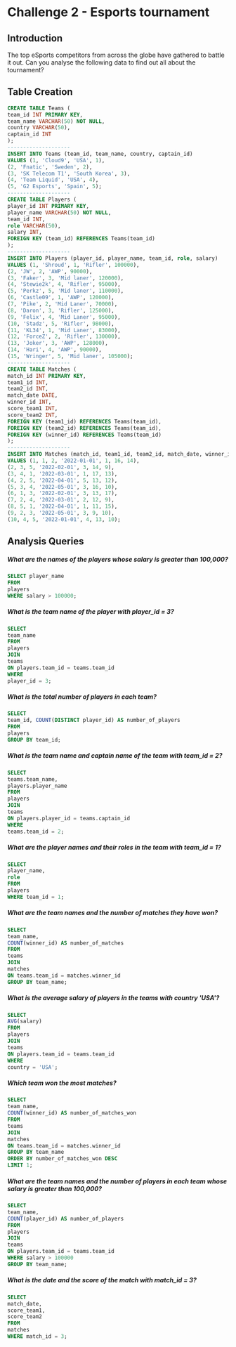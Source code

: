 # Challenge 2 - Esports tournament

## Introduction

The top eSports competitors from across the globe have gathered to battle it out.
Can you analyse the following data to find out all about the tournament?

## Table Creation
```sql
CREATE TABLE Teams (
team_id INT PRIMARY KEY,
team_name VARCHAR(50) NOT NULL,
country VARCHAR(50),
captain_id INT
);
--------------------
INSERT INTO Teams (team_id, team_name, country, captain_id)
VALUES (1, 'Cloud9', 'USA', 1),
(2, 'Fnatic', 'Sweden', 2),
(3, 'SK Telecom T1', 'South Korea', 3),
(4, 'Team Liquid', 'USA', 4),
(5, 'G2 Esports', 'Spain', 5);
--------------------
CREATE TABLE Players (
player_id INT PRIMARY KEY,
player_name VARCHAR(50) NOT NULL,
team_id INT,
role VARCHAR(50),
salary INT,
FOREIGN KEY (team_id) REFERENCES Teams(team_id)
);
--------------------
INSERT INTO Players (player_id, player_name, team_id, role, salary)
VALUES (1, 'Shroud', 1, 'Rifler', 100000),
(2, 'JW', 2, 'AWP', 90000),
(3, 'Faker', 3, 'Mid laner', 120000),
(4, 'Stewie2k', 4, 'Rifler', 95000),
(5, 'Perkz', 5, 'Mid laner', 110000),
(6, 'Castle09', 1, 'AWP', 120000),
(7, 'Pike', 2, 'Mid Laner', 70000),
(8, 'Daron', 3, 'Rifler', 125000),
(9, 'Felix', 4, 'Mid Laner', 95000),
(10, 'Stadz', 5, 'Rifler', 98000),
(11, 'KL34', 1, 'Mid Laner', 83000),
(12, 'ForceZ', 2, 'Rifler', 130000),
(13, 'Joker', 3, 'AWP', 128000),
(14, 'Hari', 4, 'AWP', 90000),
(15, 'Wringer', 5, 'Mid laner', 105000);
--------------------
CREATE TABLE Matches (
match_id INT PRIMARY KEY,
team1_id INT,
team2_id INT,
match_date DATE,
winner_id INT,
score_team1 INT,
score_team2 INT,
FOREIGN KEY (team1_id) REFERENCES Teams(team_id),
FOREIGN KEY (team2_id) REFERENCES Teams(team_id),
FOREIGN KEY (winner_id) REFERENCES Teams(team_id)
);
--------------------
INSERT INTO Matches (match_id, team1_id, team2_id, match_date, winner_id, score_team1, score_team2)
VALUES (1, 1, 2, '2022-01-01', 1, 16, 14),
(2, 3, 5, '2022-02-01', 3, 14, 9),
(3, 4, 1, '2022-03-01', 1, 17, 13),
(4, 2, 5, '2022-04-01', 5, 13, 12),
(5, 3, 4, '2022-05-01', 3, 16, 10),
(6, 1, 3, '2022-02-01', 3, 13, 17),
(7, 2, 4, '2022-03-01', 2, 12, 9),
(8, 5, 1, '2022-04-01', 1, 11, 15),
(9, 2, 3, '2022-05-01', 3, 9, 10),
(10, 4, 5, '2022-01-01', 4, 13, 10);
```

## Analysis Queries

##### What are the names of the players whose salary is greater than 100,000?
```sql
SELECT player_name
FROM
players 
WHERE salary > 100000;
```

##### What is the team name of the player with player_id = 3?
```sql
SELECT 
team_name
FROM
players
JOIN
teams
ON players.team_id = teams.team_id
WHERE
player_id = 3;
```

##### What is the total number of players in each team?
```sql
SELECT
team_id, COUNT(DISTINCT player_id) AS number_of_players
FROM
players
GROUP BY team_id;
```

##### What is the team name and captain name of the team with team_id = 2?
```sql
SELECT 
teams.team_name,
players.player_name
FROM
players
JOIN
teams
ON players.player_id = teams.captain_id
WHERE
teams.team_id = 2;
```

##### What are the player names and their roles in the team with team_id = 1?
```sql
SELECT
player_name,
role
FROM 
players
WHERE team_id = 1;
```

##### What are the team names and the number of matches they have won?
```sql
SELECT
team_name,
COUNT(winner_id) AS number_of_matches
FROM
teams
JOIN
matches
ON teams.team_id = matches.winner_id
GROUP BY team_name;
```

##### What is the average salary of players in the teams with country 'USA'?
```sql
SELECT
AVG(salary)
FROM 
players
JOIN 
teams
ON players.team_id = teams.team_id
WHERE
country = 'USA';
```

##### Which team won the most matches?
```sql
SELECT
team_name,
COUNT(winner_id) AS number_of_matches_won
FROM
teams
JOIN
matches
ON teams.team_id = matches.winner_id
GROUP BY team_name 
ORDER BY number_of_matches_won DESC
LIMIT 1;
```

##### What are the team names and the number of players in each team whose salary is greater than 100,000?
```sql
SELECT
team_name,
COUNT(player_id) AS number_of_players
FROM 
players
JOIN 
teams
ON players.team_id = teams.team_id
WHERE salary > 100000
GROUP BY team_name;
```

##### What is the date and the score of the match with match_id = 3?
```sql
SELECT
match_date,
score_team1,
score_team2
FROM
matches
WHERE match_id = 3;
```

